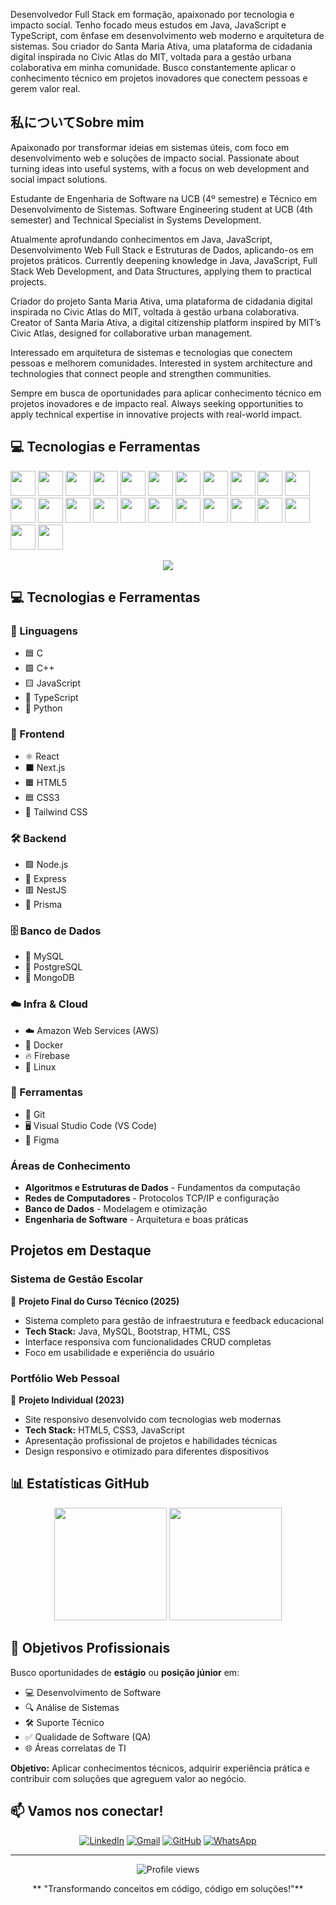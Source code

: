 Desenvolvedor Full Stack em formação, apaixonado por tecnologia e impacto social. Tenho focado meus estudos em Java, JavaScript e TypeScript, com ênfase em desenvolvimento web moderno e arquitetura de sistemas. Sou criador do Santa Maria Ativa, uma plataforma de cidadania digital inspirada no Civic Atlas do MIT, voltada para a gestão urbana colaborativa em minha comunidade. Busco constantemente aplicar o conhecimento técnico em projetos inovadores que conectem pessoas e gerem valor real.

## 私についてSobre mim

Apaixonado por transformar ideias em sistemas úteis, com foco em desenvolvimento web e soluções de impacto social.
Passionate about turning ideas into useful systems, with a focus on web development and social impact solutions.

Estudante de Engenharia de Software na UCB (4º semestre) e Técnico em Desenvolvimento de Sistemas.
Software Engineering student at UCB (4th semester) and Technical Specialist in Systems Development.

Atualmente aprofundando conhecimentos em Java, JavaScript, Desenvolvimento Web Full Stack e Estruturas de Dados, aplicando-os em projetos práticos.
Currently deepening knowledge in Java, JavaScript, Full Stack Web Development, and Data Structures, applying them to practical projects.

Criador do projeto Santa Maria Ativa, uma plataforma de cidadania digital inspirada no Civic Atlas do MIT, voltada à gestão urbana colaborativa.
Creator of Santa Maria Ativa, a digital citizenship platform inspired by MIT’s Civic Atlas, designed for collaborative urban management.

Interessado em arquitetura de sistemas e tecnologias que conectem pessoas e melhorem comunidades.
Interested in system architecture and technologies that connect people and strengthen communities.

Sempre em busca de oportunidades para aplicar conhecimento técnico em projetos inovadores e de impacto real.
Always seeking opportunities to apply technical expertise in innovative projects with real-world impact.

## 💻 Tecnologias e Ferramentas

<p align="left">
  <!-- Linguagens -->
  <img src="https://cdn.jsdelivr.net/gh/devicons/devicon/icons/c/c-original.svg" width="40" height="40"/>
  <img src="https://cdn.jsdelivr.net/gh/devicons/devicon/icons/cplusplus/cplusplus-original.svg" width="40" height="40"/>
  <img src="https://cdn.jsdelivr.net/gh/devicons/devicon/icons/typescript/typescript-original.svg" width="40" height="40"/>
  <img src="https://cdn.jsdelivr.net/gh/devicons/devicon/icons/javascript/javascript-original.svg" width="40" height="40"/>
  <img src="https://cdn.jsdelivr.net/gh/devicons/devicon/icons/python/python-original.svg" width="40" height="40"/>

  <!-- Frontend -->
  <img src="https://cdn.jsdelivr.net/gh/devicons/devicon/icons/react/react-original.svg" width="40" height="40"/>
  <img src="https://cdn.jsdelivr.net/gh/devicons/devicon/icons/nextjs/nextjs-original.svg" width="40" height="40"/>
  <img src="https://cdn.jsdelivr.net/gh/devicons/devicon/icons/html5/html5-original.svg" width="40" height="40"/>
  <img src="https://cdn.jsdelivr.net/gh/devicons/devicon/icons/css3/css3-original.svg" width="40" height="40"/>
  <img src="https://cdn.jsdelivr.net/gh/devicons/devicon/icons/tailwindcss/tailwindcss-original.svg" width="40" height="40"/>

  <!-- Backend -->
  <img src="https://cdn.jsdelivr.net/gh/devicons/devicon/icons/nodejs/nodejs-original.svg" width="40" height="40"/>
  <img src="https://cdn.jsdelivr.net/gh/devicons/devicon/icons/express/express-original-wordmark.svg" width="40" height="40"/>
  <img src="https://cdn.jsdelivr.net/gh/devicons/devicon/icons/nestjs/nestjs-original.svg" width="40" height="40"/>
  <img src="https://cdn.jsdelivr.net/gh/devicons/devicon/icons/prisma/prisma-original.svg" width="40" height="40"/>

  <!-- Banco de dados -->
  <img src="https://cdn.jsdelivr.net/gh/devicons/devicon/icons/mysql/mysql-original.svg" width="40" height="40"/>
  <img src="https://cdn.jsdelivr.net/gh/devicons/devicon/icons/postgresql/postgresql-original.svg" width="40" height="40"/>
  <img src="https://cdn.jsdelivr.net/gh/devicons/devicon/icons/mongodb/mongodb-original.svg" width="40" height="40"/>

  <!-- Infra & Cloud -->
  <img src="https://cdn.jsdelivr.net/gh/devicons/devicon/icons/amazonwebservices/amazonwebservices-original.svg" width="40" height="40"/>
  <img src="https://cdn.jsdelivr.net/gh/devicons/devicon/icons/docker/docker-original.svg" width="40" height="40"/>
  <img src="https://cdn.jsdelivr.net/gh/devicons/devicon/icons/firebase/firebase-plain.svg" width="40" height="40"/>
  <img src="https://cdn.jsdelivr.net/gh/devicons/devicon/icons/linux/linux-original.svg" width="40" height="40"/>

  <!-- Ferramentas -->
  <img src="https://cdn.jsdelivr.net/gh/devicons/devicon/icons/git/git-original.svg" width="40" height="40"/>
  <img src="https://cdn.jsdelivr.net/gh/devicons/devicon/icons/vscode/vscode-original.svg" width="40" height="40"/>
  <img src="https://cdn.jsdelivr.net/gh/devicons/devicon/icons/figma/figma-original.svg" width="40" height="40"/>
</p>


<p align="center">
  <img src="https://github-profile-trophy.vercel.app/?username=brunoestevaooliveira&theme=darkhub&column=8&margin-w=15&margin-h=15"/>
</p>

## 💻 Tecnologias e Ferramentas

### 🔹 Linguagens
- 🟦 C  
- 🟪 C++  
- 🟨 JavaScript  
- 🔷 TypeScript  
- 🐍 Python  

### 🎨 Frontend
- ⚛️ React  
- ⬛ Next.js  
- 🟧 HTML5  
- 🟦 CSS3  
- 🌈 Tailwind CSS  

### 🛠 Backend
- 🟩 Node.js  
- 🚂 Express  
- 🟥 NestJS  
- 🔗 Prisma  

### 🗄 Banco de Dados
- 🐬 MySQL  
- 🐘 PostgreSQL  
- 🍃 MongoDB  

### ☁️ Infra & Cloud
- ☁️ Amazon Web Services (AWS)  
- 🐳 Docker  
- 🔥 Firebase  
- 🐧 Linux  

### 🧰 Ferramentas
- 🔧 Git  
- 🖥️ Visual Studio Code (VS Code)  
- 🎨 Figma  

###  Áreas de Conhecimento
- **Algoritmos e Estruturas de Dados** - Fundamentos da computação
- **Redes de Computadores** - Protocolos TCP/IP e configuração
- **Banco de Dados** - Modelagem e otimização
- **Engenharia de Software** - Arquitetura e boas práticas

##  Projetos em Destaque

### Sistema de Gestão Escolar
🎯 **Projeto Final do Curso Técnico (2025)**
- Sistema completo para gestão de infraestrutura e feedback educacional
- **Tech Stack:** Java, MySQL, Bootstrap, HTML, CSS
- Interface responsiva com funcionalidades CRUD completas
- Foco em usabilidade e experiência do usuário

### Portfólio Web Pessoal
💼 **Projeto Individual (2023)**
- Site responsivo desenvolvido com tecnologias web modernas
- **Tech Stack:** HTML5, CSS3, JavaScript
- Apresentação profissional de projetos e habilidades técnicas
- Design responsivo e otimizado para diferentes dispositivos

## 📊 Estatísticas GitHub

<div align="center">
  <img height="180em" src="https://github-readme-stats.vercel.app/api?username=brunoestevaooliveira&show_icons=true&theme=dark&include_all_commits=true&count_private=true"/>
  <img height="180em" src="https://github-readme-stats.vercel.app/api/top-langs/?username=brunoestevaooliveira&layout=compact&langs_count=7&theme=dark"/>
</div>

## 🎯 Objetivos Profissionais

Busco oportunidades de **estágio** ou **posição júnior** em:
- 💻 Desenvolvimento de Software
- 🔍 Análise de Sistemas  
- 🛠️ Suporte Técnico
- ✅ Qualidade de Software (QA)
- 🌐 Áreas correlatas de TI

**Objetivo:** Aplicar conhecimentos técnicos, adquirir experiência prática e contribuir com soluções que agreguem valor ao negócio.

## 📫 Vamos nos conectar!

<div align="center">
  
[![LinkedIn](https://img.shields.io/badge/-LinkedIn-0077B5?style=for-the-badge&logo=linkedin&logoColor=white)](https://www.linkedin.com/in/bruno-estev%C3%A3o-oliveira/)
[![Gmail](https://img.shields.io/badge/-Gmail-D14836?style=for-the-badge&logo=gmail&logoColor=white)](mailto:ylhito0307@gmail.com)
[![GitHub](https://img.shields.io/badge/-GitHub-181717?style=for-the-badge&logo=github&logoColor=white)](https://github.com/brunoestevaooliveira)
[![WhatsApp](https://img.shields.io/badge/-WhatsApp-25D366?style=for-the-badge&logo=whatsapp&logoColor=white)](https://wa.me/5561995468156)

</div>

---

<div align="center">
  <img src="https://komarev.com/ghpvc/?username=brunoestevaooliveira&color=blue&style=flat-square&label=Profile+Views" alt="Profile views" />
  
  ** "Transformando conceitos em código, código em soluções!"**
</div>
